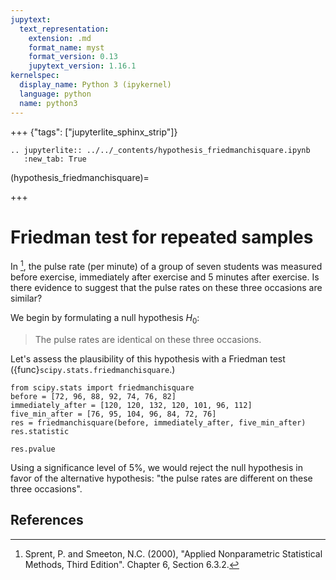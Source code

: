 ```yaml
---
jupytext:
  text_representation:
    extension: .md
    format_name: myst
    format_version: 0.13
    jupytext_version: 1.16.1
kernelspec:
  display_name: Python 3 (ipykernel)
  language: python
  name: python3
---
```


+++ {"tags": ["jupyterlite_sphinx_strip"]}

```{eval-rst}
.. jupyterlite:: ../../_contents/hypothesis_friedmanchisquare.ipynb
   :new_tab: True
```

(hypothesis_friedmanchisquare)=

+++

# Friedman test for repeated samples

In [^1], the pulse rate (per minute) of a group of seven students was measured
before exercise, immediately after exercise and 5 minutes after exercise. Is
there evidence to suggest that the pulse rates on these three occasions are
similar?

We begin by formulating a null hypothesis $H_0$:

> The pulse rates are identical on these three occasions.

Let's assess the plausibility of this hypothesis with a Friedman test
({func}`scipy.stats.friedmanchisquare`.)

```{code-cell}
from scipy.stats import friedmanchisquare
before = [72, 96, 88, 92, 74, 76, 82]
immediately_after = [120, 120, 132, 120, 101, 96, 112]
five_min_after = [76, 95, 104, 96, 84, 72, 76]
res = friedmanchisquare(before, immediately_after, five_min_after)
res.statistic
```

```{code-cell}
res.pvalue
```

Using a significance level of 5%, we would reject the null hypothesis in favor
of the alternative hypothesis: "the pulse rates are different on these three
occasions".

## References

[^1]: Sprent, P. and Smeeton, N.C. (2000), "Applied Nonparametric Statistical
Methods, Third Edition". Chapter 6, Section 6.3.2.
